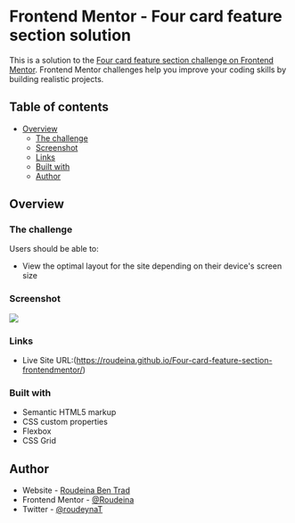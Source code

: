 # Frontend Mentor - Four card feature section solution

This is a solution to the [Four card feature section challenge on Frontend Mentor](https://www.frontendmentor.io/challenges/four-card-feature-section-weK1eFYK). Frontend Mentor challenges help you improve your coding skills by building realistic projects. 

## Table of contents

- [Overview](#overview)
  - [The challenge](#the-challenge)
  - [Screenshot](#screenshot)
  - [Links](#links)
  - [Built with](#built-with)
  - [Author](#author)



## Overview

### The challenge

Users should be able to:

- View the optimal layout for the site depending on their device's screen size

### Screenshot

![](./cards-challenge.gif)


### Links

- Live Site URL:(https://roudeina.github.io/Four-card-feature-section-frontendmentor/)


### Built with

- Semantic HTML5 markup
- CSS custom properties
- Flexbox
- CSS Grid

## Author

- Website - [Roudeina Ben Trad](https://roudeinabentrad.wordpress.com)
- Frontend Mentor - [@Roudeina](https://www.frontendmentor.io/profile/Roudeina)
- Twitter - [@roudeynaT](https://twitter.com/roudeynaT)


